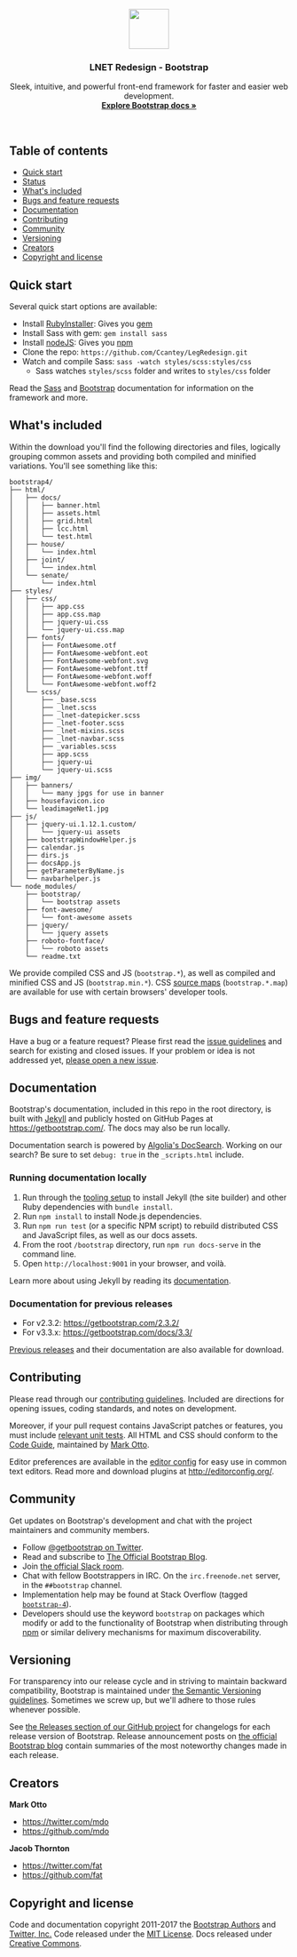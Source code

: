 <p align="center">
  <a href="https://getbootstrap.com/">
    <img src="https://getbootstrap.com/assets/brand/bootstrap-solid.svg" alt="" width=72 height=72>
  </a>

  <h3 align="center">LNET Redesign - Bootstrap</h3>

  <p align="center">
    Sleek, intuitive, and powerful front-end framework for faster and easier web development.
    <br>
    <a href="https://getbootstrap.com/docs/4.0/"><strong>Explore Bootstrap docs »</strong></a>
    <br>
  </p>
</p>

<br>

## Table of contents

- [Quick start](#quick-start)
- [Status](#status)
- [What's included](#whats-included)
- [Bugs and feature requests](#bugs-and-feature-requests)
- [Documentation](#documentation)
- [Contributing](#contributing)
- [Community](#community)
- [Versioning](#versioning)
- [Creators](#creators)
- [Copyright and license](#copyright-and-license)

## Quick start

Several quick start options are available:

- Install [RubyInstaller](https://rubyinstaller.org/): Gives you [gem](http://guides.rubygems.org/rubygems-basics/)
- Install Sass with gem: `gem install sass`
- Install [nodeJS](https://nodejs.org/en/): Gives you [npm](https://docs.npmjs.com/) 
- Clone the repo: `https://github.com/Ccantey/LegRedesign.git`
- Watch and compile Sass: `sass -watch styles/scss:styles/css`
    - Sass watches `styles/scss` folder and writes to `styles/css` folder

Read the [Sass](https://sass-lang.com/install) and [Bootstrap](http://getbootstrap.com/docs/4.0/getting-started/download/) documentation for information on the framework and more.


## What's included

Within the download you'll find the following directories and files, logically grouping common assets and providing both compiled and minified variations. You'll see something like this:

```
bootstrap4/
├── html/
│   ├── docs/
│   │   ├── banner.html
│   │   ├── assets.html
│   │   ├── grid.html
│   │   ├── lcc.html
│   │   └── test.html
│   ├── house/
│   │   └── index.html
│   ├── joint/
│   │   └── index.html
│   └── senate/
│       └── index.html
├── styles/
│   ├── css/
│   │   ├── app.css
│   │   ├── app.css.map
│   │   ├── jquery-ui.css
│   │   └── jquery-ui.css.map
│   ├── fonts/
│   │   ├── FontAwesome.otf
│   │   ├── FontAwesome-webfont.eot
│   │   ├── FontAwesome-webfont.svg
│   │   ├── FontAwesome-webfont.ttf
│   │   ├── FontAwesome-webfont.woff
│   │   └── FontAwesome-webfont.woff2
│   └── scss/
│       ├── _base.scss
│       ├── _lnet.scss
│       ├── _lnet-datepicker.scss
│       ├── _lnet-footer.scss
│       ├── _lnet-mixins.scss
│       ├── _lnet-navbar.scss
│       ├── _variables.scss
│       ├── app.scss
│       ├── jquery-ui
│       └── jquery-ui.scss
├── img/
│   ├── banners/
│   │   └── many jpgs for use in banner
│   ├── housefavicon.ico
│   └── leadimageNet1.jpg
├── js/
│   ├── jquery-ui.1.12.1.custom/
│   │   └── jquery-ui assets
│   ├── bootstrapWindowHelper.js
│   ├── calendar.js
│   ├── dirs.js
│   ├── docsApp.js
│   ├── getParameterByName.js
│   └── navbarhelper.js
└── node_modules/
    ├── bootstrap/
    │   └── bootstrap assets
    ├── font-awesome/
    │   └── font-awesome assets
    ├── jquery/
    │   └── jquery assets
    ├── roboto-fontface/
    │   └── roboto assets
    └── readme.txt

```

We provide compiled CSS and JS (`bootstrap.*`), as well as compiled and minified CSS and JS (`bootstrap.min.*`). CSS [source maps](https://developers.google.com/web/tools/chrome-devtools/debug/readability/source-maps) (`bootstrap.*.map`) are available for use with certain browsers' developer tools.


## Bugs and feature requests

Have a bug or a feature request? Please first read the [issue guidelines](https://github.com/twbs/bootstrap/blob/master/CONTRIBUTING.md#using-the-issue-tracker) and search for existing and closed issues. If your problem or idea is not addressed yet, [please open a new issue](https://github.com/twbs/bootstrap/issues/new).


## Documentation

Bootstrap's documentation, included in this repo in the root directory, is built with [Jekyll](https://jekyllrb.com/) and publicly hosted on GitHub Pages at <https://getbootstrap.com/>. The docs may also be run locally.

Documentation search is powered by [Algolia's DocSearch](https://community.algolia.com/docsearch/). Working on our search? Be sure to set `debug: true` in the `_scripts.html` include.

### Running documentation locally

1. Run through the [tooling setup](https://getbootstrap.com/docs/4.0/getting-started/build-tools/#tooling-setup) to install Jekyll (the site builder) and other Ruby dependencies with `bundle install`.
2. Run `npm install` to install Node.js dependencies.
3. Run `npm run test` (or a specific NPM script) to rebuild distributed CSS and JavaScript files, as well as our docs assets.
4. From the root `/bootstrap` directory, run `npm run docs-serve` in the command line.
5. Open `http://localhost:9001` in your browser, and voilà.

Learn more about using Jekyll by reading its [documentation](https://jekyllrb.com/docs/home/).

### Documentation for previous releases

- For v2.3.2: <https://getbootstrap.com/2.3.2/>
- For v3.3.x: <https://getbootstrap.com/docs/3.3/>

[Previous releases](https://github.com/twbs/bootstrap/releases) and their documentation are also available for download.


## Contributing

Please read through our [contributing guidelines](https://github.com/twbs/bootstrap/blob/master/CONTRIBUTING.md). Included are directions for opening issues, coding standards, and notes on development.

Moreover, if your pull request contains JavaScript patches or features, you must include [relevant unit tests](https://github.com/twbs/bootstrap/tree/master/js/tests). All HTML and CSS should conform to the [Code Guide](https://github.com/mdo/code-guide), maintained by [Mark Otto](https://github.com/mdo).

Editor preferences are available in the [editor config](https://github.com/twbs/bootstrap/blob/master/.editorconfig) for easy use in common text editors. Read more and download plugins at <http://editorconfig.org/>.


## Community

Get updates on Bootstrap's development and chat with the project maintainers and community members.

- Follow [@getbootstrap on Twitter](https://twitter.com/getbootstrap).
- Read and subscribe to [The Official Bootstrap Blog](https://blog.getbootstrap.com/).
- Join [the official Slack room](https://bootstrap-slack.herokuapp.com/).
- Chat with fellow Bootstrappers in IRC. On the `irc.freenode.net` server, in the `##bootstrap` channel.
- Implementation help may be found at Stack Overflow (tagged [`bootstrap-4`](https://stackoverflow.com/questions/tagged/bootstrap-4)).
- Developers should use the keyword `bootstrap` on packages which modify or add to the functionality of Bootstrap when distributing through [npm](https://www.npmjs.com/browse/keyword/bootstrap) or similar delivery mechanisms for maximum discoverability.


## Versioning

For transparency into our release cycle and in striving to maintain backward compatibility, Bootstrap is maintained under [the Semantic Versioning guidelines](http://semver.org/). Sometimes we screw up, but we'll adhere to those rules whenever possible.

See [the Releases section of our GitHub project](https://github.com/twbs/bootstrap/releases) for changelogs for each release version of Bootstrap. Release announcement posts on [the official Bootstrap blog](https://blog.getbootstrap.com/) contain summaries of the most noteworthy changes made in each release.


## Creators

**Mark Otto**

- <https://twitter.com/mdo>
- <https://github.com/mdo>

**Jacob Thornton**

- <https://twitter.com/fat>
- <https://github.com/fat>


## Copyright and license

Code and documentation copyright 2011-2017 the [Bootstrap Authors](https://github.com/twbs/bootstrap/graphs/contributors) and [Twitter, Inc.](https://twitter.com) Code released under the [MIT License](https://github.com/twbs/bootstrap/blob/master/LICENSE). Docs released under [Creative Commons](https://github.com/twbs/bootstrap/blob/master/docs/LICENSE).


